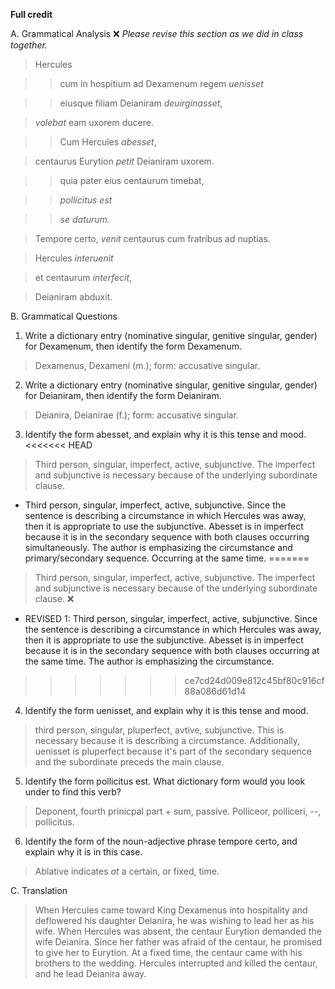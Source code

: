 **Full credit**


A. Grammatical Analysis  ❌ *Please revise this section as we did in class together.*

> Hercules 

>> cum in hospitium ad Dexamenum regem *uenisset* 

>> eiusque filiam Deianiram *deuirginasset*, 

> *volebat* eam uxorem ducere. 

>> Cum Hercules *abesset*, 

> centaurus Eurytion *petit* Deianiram uxorem. 

>> quia pater eius centaurum timebat, 

>> *pollicitus est* 

>> *se daturum.*

> Tempore certo, *venit* centaurus cum fratribus ad nuptias. 

> Hercules *interuenit* 

> et centaurum *interfecit*, 

> Deianiram abduxit.

B. Grammatical Questions
1. Write a dictionary entry (nominative singular, genitive singular, gender) for Dexamenum, then identify the form Dexamenum.
> Dexamenus, Dexameni (m.); form: accusative singular.
2. Write a dictionary entry (nominative singular, genitive singular, gender) for Deianiram, then identify the form Deianiram.
> Deianira, Deianirae (f.); form: accusative singular.  
3. Identify the form abesset, and explain why it is this tense and mood.
<<<<<<< HEAD
> Third person, singular, imperfect, active, subjunctive. The imperfect and subjunctive is necessary because of the underlying subordinate clause.
- Third person, singular, imperfect, active, subjunctive. Since the sentence is describing a circumstance in which Hercules was away, then it is appropriate to use the subjunctive. Abesset is in imperfect because it is in the secondary sequence with both clauses occurring simultaneously. The author is emphasizing the circumstance and primary/secondary sequence. Occurring at the same time. 
=======
> Third person, singular, imperfect, active, subjunctive. The imperfect and subjunctive is necessary because of the underlying subordinate clause. ❌
- REVISED 1: Third person, singular, imperfect, active, subjunctive. Since the sentence is describing a circumstance in which Hercules was away, then it is appropriate to use the subjunctive. Abesset is in imperfect because it is in the secondary sequence with both clauses occurring at the same time. The author is emphasizing the circumstance.
>>>>>>> ce7cd24d009e812c45bf80c916cf88a086d61d14
4. Identify the form uenisset, and explain why it is this tense and mood.
>  third person, singular, pluperfect, avtive, subjunctive. This is necessary because it is describing a circumstance. Additionally, uenisset is pluperfect because it's part of the secondary sequence and the subordinate preceds the main clause. 
5. Identify the form pollicitus est. What dictionary form would you look under to find this verb?
> Deponent, fourth prinicpal part + sum, passive. Polliceor, polliceri, --, pollicitus. 
6. Identify the form of the noun-adjective phrase tempore certo, and explain why it is in this case.
>  Ablative indicates *at* a certain, or fixed, time. 


C. Translation
> When Hercules came toward King Dexamenus into hospitality and deflowered his daughter Deianira, he was wishing to lead her as his wife. 
When Hercules was absent, the centaur Eurytion demanded the wife Deianira. 
Since her father was afraid of the centaur, he promised to give her to Eurytion. 
 At a fixed time, the centaur came with his brothers to the wedding. 
> Hercules interrupted and killed the centaur, and he lead Deianira away. 








